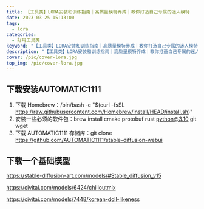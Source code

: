 ```yaml
---
title: 【工具类】LORA安装和训练指南｜高质量模特养成｜教你打造自己专属的迷人模特
date: 2023-03-25 15:13:00
tags: 
  - lora
categories: 
  - 好用工具类
keyword: "【工具类】LORA安装和训练指南｜高质量模特养成｜教你打造自己专属的迷人模特"
description: "【工具类】LORA安装和训练指南｜高质量模特养成｜教你打造自己专属的迷人模特"
cover: /pic/cover-lora.jpg
top_img: /pic/cover-lora.jpg
---
```


## 下载安装AUTOMATIC1111

1. 下载 Homebrew：/bin/bash -c "$(curl -fsSL <https://raw.githubusercontent.com/Homebrew/install/HEAD/install.sh>)"
2. 安装一些必须的软件包：brew install cmake protobuf rust python@3.10 git wget
3. 下载 AUTOMATIC1111 存储库：git clone <https://github.com/AUTOMATIC1111/stable-diffusion-webui>


## 下载一个基础模型

https://stable-diffusion-art.com/models/#Stable_diffusion_v15

https://civitai.com/models/6424/chilloutmix

https://civitai.com/models/7448/korean-doll-likeness
